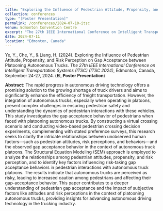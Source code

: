 ```yaml
---
title: "Exploring the Influence of Pedestrian Attitude, Propensity, and Risk Perception on Gap Acceptance between Platooning Autonomous Trucks"
collection: conferences
type: "[Poster Presentation]"
permalink: /conferences/2024-07-10-itsc
venue: Edmonton Convention Centre
excerpt: "The 27th IEEE International Conference on Intelligent Transportation Systems (ITSC) (ITSC 2024), September 24-27, 2024."
date: 2024-07-11
location: "Edmonton, Canada"
---
```

Ye, Y., Che, Y., & Liang, H. (2024). Exploring the Influence of Pedestrian Attitude, Propensity, and Risk Perception on Gap Acceptance between Platooning Autonomous Trucks. *The 27th IEEE International Conference on Intelligent Transportation Systems (ITSC) (ITSC 2024)*, Edmonton, Canada, September 24-27, 2024. (**EI, Poster Presentation**)

**Abstract**: The rapid progress in autonomous driving technology offers a promising solution to the growing shortage of truck drivers and aims to significantly enhance the efficiency of freight transportation. However, the integration of autonomous trucks, especially when operating in platoons, present complex challenges in ensuring pedestrian safety and understanding the dynamics of pedestrian interactions with these vehicles. This study investigates the gap acceptance behavior of pedestrians when faced with platooning autonomous trucks. By constructing a virtual crossing scenario and conducting video-based pedestrian crossing decision experiments, complementing with stated preference surveys, this research seeks to clarify the intricate relationships between unobserved human factors—such as pedestrian attitudes, risk perceptions, and behaviors—and the observed gap acceptance behavior in the context of autonomous truck platoons. The Structural Equation Modeling (SEM) approach is employed to analyze the relationships among pedestrian attitudes, propensity, and risk perception, and to identify key factors influencing risk-taking gap acceptance behaviors in pedestrian interactions with autonomous truck platoons. The results indicate that autonomous trucks are perceived as risky, leading to increased caution among pedestrians and affecting their gap-acceptance behavior. This paper contributes to a deeper understanding of pedestrian gap acceptance and the impact of subjective factors like attitudes and risk perceptions in the context of platooning autonomous trucks, providing insights for advancing autonomous driving technology in the trucking industry. 
